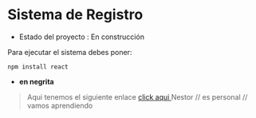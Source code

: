 <h1> Sistema de Registro</h1>

- Estado del proyecto  : En construcción
  
Para ejecutar el sistema debes poner:

```npm install react```

- **en negrita**
>Aqui tenemos el siguiente enlace [ click aqui ](https://trello.com/b/4TS1JKec/g8-formacion-principiante-en-programacion) Nestor
// es personal
>// vamos aprendiendo
